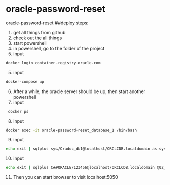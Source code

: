 # oracle-password-reset
oracle-password-reset
##deploy steps:
1. get all things from github
2. check out the all things
3. start powershell
4. in powershell, go to the folder of the project
4. input 
```bash
docker login container-registry.oracle.com
```
5. input 
```bash
docker-compose up
```
6. After a while, the oracle server should be up, then start another powershell
7. input
```bash
 docker ps
```
8. input 
```bash
docker exec -it oracle-password-reset_database_1 /bin/bash
```

9. input 
```bash
echo exit | sqlplus sys/Oradoc_db1@localhost/ORCLCDB.localdomain as sysdba @01_createUser.sql
```
10. input 
```bash
echo exit | sqlplus C##ORACLE/123456@localhost/ORCLCDB.localdomain @02_createTable.sql
```

11. Then you can start browser to visit localhost:5050
